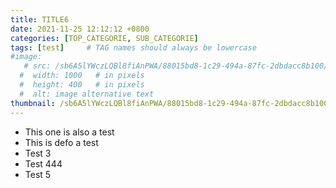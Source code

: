 ```yaml
---
title: TITLE6
date: 2021-11-25 12:12:12 +0800
categories: [TOP_CATEGORIE, SUB_CATEGORIE]
tags: [test]     # TAG names should always be lowercase
#image: 
   # src: /sb6A5lYWczLQBl8fiAnPWA/88015bd8-1c29-494a-87fc-2dbdacc8b100/public
  #  width: 1000   # in pixels
  #  height: 400   # in pixels
  #  alt: image alternative text
thumbnail: /sb6A5lYWczLQBl8fiAnPWA/88015bd8-1c29-494a-87fc-2dbdacc8b100/public
---
```


* This one is also a test
* This is defo a test
* Test 3
* Test 444
* Test 5